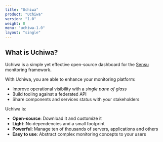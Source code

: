 ```yaml
---
title: "Uchiwa"
product: "Uchiwa"
version: "1.0"
weight: 0
menu: "uchiwa-1.0"
layout: "single"
---
```


## What is Uchiwa?

Uchiwa is a simple yet effective open-source dashboard for the
[Sensu](https://sensuapp.org/) monitoring framework.

With Uchiwa, you are able to enhance your monitoring platform:

* Improve operational visibility with a *single pane of glass*
* Build tooling against a federated API
* Share components and services status with your stakeholders

Uchiwa is:

* **Open-source**: Download it and customize it
* **Light**: No dependencies and a small footprint
* **Powerful**: Manage ten of thousands of servers, applications and others
* **Easy to use**: Abstract complex monitoring concepts to your users
